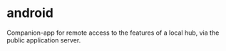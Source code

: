 # android
Companion-app for remote access to the features of a local hub, via the public application server.
